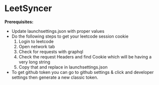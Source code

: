 # LeetSyncer
**Prerequisites:**
- Update launchsettings.json with proper values
- Do the following steps to get your leetcode session cookie
    1. Login to leetcode
    2. Open network tab
    3. Check for requests with graphql
    4. Check the request Headers and find Cookie which will be having a very long string
    5. Copy that and replace in launchsettings.json
- To get github token you can go to github settings & click and developer settings then generate a new classic token.
  

